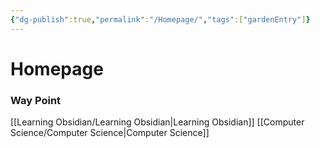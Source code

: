 ```yaml
---
{"dg-publish":true,"permalink":"/Homepage/","tags":["gardenEntry"]}
---
```


# Homepage
  
  
  
  
  
  

### Way Point
[[Learning Obsidian/Learning Obsidian\|Learning Obsidian]]
[[Computer Science/Computer Science\|Computer Science]]

